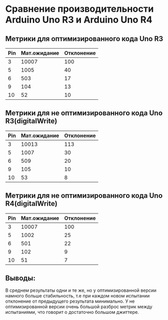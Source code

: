 # Сравнение производительности Arduino Uno R3 и Arduino Uno R4
## Метрики для оптимизированного кода Uno R3
| Pin | Мат.ожидание | Отклонение |
|-----|--------------|------------|
| 3   | 10007        | 100        |
| 5   | 1005         | 40         |
| 6   | 503          | 17         |
| 9   | 104          | 13         |
| 10  | 52           | 10         |


## Метрики для не оптимизированного кода Uno R3(digitalWrite)
| Pin | Мат.ожидание | Отклонение |
|-----|--------------|------------|
| 3   | 10013        | 113        |
| 5   | 1007         | 30         |
| 6   | 509          | 20         |
| 9   | 105          | 10         |
| 10  | 53           | 8          |


## Метрики для не оптимизированного кода Uno R4(digitalWrite)
| Pin | Мат.ожидание | Отклонение |
|-----|--------------|------------|
| 3   | 10007        | 100        |
| 5   | 1002         | 25         |
| 6   | 501          | 22         |
| 9   | 102          | 9          |
| 10  | 51           | 7          |

## Выводы:
В среднем результаты одни и те же, но у оптимизированной версии намного больше стабильность, т.е при каждом новом испытании отклонение от предыдущего результата минимально. У не оптимизированной версии очень большой разброс метрик между испытаниями, что говорит о достаточно большом джиттере.
